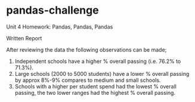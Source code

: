 # pandas-challenge
Unit 4 Homework: Pandas, Pandas, Pandas

Written Report

After reviewing the data the following observations can be made; 
1.  Independent schools have a higher % overall passing (i.e. 76.2% to 71.3%).
2.  Large schools (2000 to 5000 students) have a lower % overall passing by approx 8%-9% compares to medium and small schools.
3.  Schools with a higher per student spend had the lowest % overall passing, the two lower ranges had the highest % overall passing.

